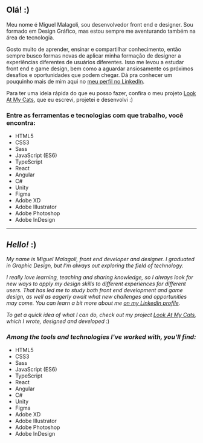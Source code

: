 ## Olá! :)
Meu nome é Miguel Malagoli, sou desenvolvedor front end e designer. Sou formado em Design Gráfico, mas estou sempre me aventurando também na área de tecnologia.

Gosto muito de aprender, ensinar e compartilhar conhecimento, então sempre busco formas novas de aplicar minha formação de designer a experiências diferentes de usuários diferentes. Isso me levou a estudar front end e game design, bem como a aguardar ansiosamente os próximos desafios e oportunidades que podem chegar. Dá pra conhecer um pouquinho mais de mim aqui no [meu perfil no LinkedIn](https://www.linkedin.com/in/miguel-malagoli/).

Para ter uma ideia rápida do que eu posso fazer, confira o meu projeto [Look At My Cats](https://miguel-malagoli.github.io/look-at-my-cats/), que eu escrevi, projetei e desenvolvi :)

### Entre as ferramentas e tecnologias com que trabalho, você encontra:
* HTML5
* CSS3
* Sass
* JavaScript (ES6)
* TypeScript
* React
* Angular
* C#
* Unity
* Figma
* Adobe XD
* Adobe Illustrator
* Adobe Photoshop
* Adobe InDesign

---

## *Hello!* :)
*My name is Miguel Malagoli, front end developer and designer. I graduated in Graphic Design, but I'm always out exploring the field of technology.*

*I really love learning, teaching and sharing knowledge, so I always look for new ways to apply my design skills to different experiences for different users. That has led me to study both front end development and game design, as well as eagerly await what new challenges and opportunities may come. You can learn a bit more about me [on my LinkedIn profile](https://www.linkedin.com/in/miguel-malagoli/).*

*To get a quick idea of what I can do, check out my project [Look At My Cats](https://miguel-malagoli.github.io/look-at-my-cats/), which I wrote, designed and developed* :)

### *Among the tools and technologies I've worked with, you'll find:*
* HTML5
* CSS3
* Sass
* JavaScript (ES6)
* TypeScript
* React
* Angular
* C#
* Unity
* Figma
* Adobe XD
* Adobe Illustrator
* Adobe Photoshop
* Adobe InDesign
